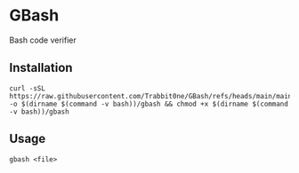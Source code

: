 # GBash
Bash code verifier

## Installation
```
curl -sSL https://raw.githubusercontent.com/Trabbit0ne/GBash/refs/heads/main/main.sh -o $(dirname $(command -v bash))/gbash && chmod +x $(dirname $(command -v bash))/gbash
```

## Usage
``
gbash <file>
``
